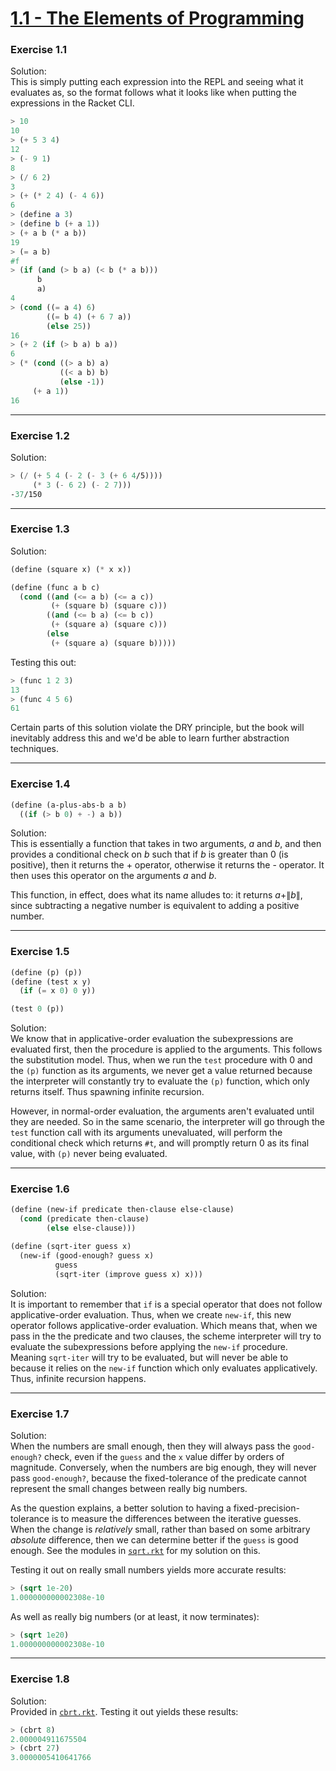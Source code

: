 # [1.1 - The Elements of Programming](https://sarabander.github.io/sicp/html/1_002e1.xhtml#g_t1_002e1)

### Exercise 1.1
Solution:\
This is simply putting each expression into the REPL and seeing what it evaluates as, so the format follows what it looks like when putting the expressions in the Racket CLI.

```scheme
> 10
10
> (+ 5 3 4)
12
> (- 9 1)
8
> (/ 6 2)
3
> (+ (* 2 4) (- 4 6))
6
> (define a 3)
> (define b (+ a 1))
> (+ a b (* a b))
19
> (= a b)
#f
> (if (and (> b a) (< b (* a b)))
      b
      a)
4
> (cond ((= a 4) 6)
        ((= b 4) (+ 6 7 a))
        (else 25))
16
> (+ 2 (if (> b a) b a))
6
> (* (cond ((> a b) a)
           ((< a b) b)
           (else -1))
     (+ a 1))
16
```

---
### Exercise 1.2
Solution:
```scheme
> (/ (+ 5 4 (- 2 (- 3 (+ 6 4/5))))
     (* 3 (- 6 2) (- 2 7)))
-37/150
```

---
### Exercise 1.3
Solution:
```scheme
(define (square x) (* x x))

(define (func a b c)
  (cond ((and (<= a b) (<= a c))
         (+ (square b) (square c)))
        ((and (<= b a) (<= b c))
         (+ (square a) (square c)))
        (else
         (+ (square a) (square b)))))
```

Testing this out:
```scheme
> (func 1 2 3)
13
> (func 4 5 6)
61
```

Certain parts of this solution violate the DRY principle, but the book will inevitably address this and we'd be able to learn further abstraction techniques.

---
### Exercise 1.4
```scheme
(define (a-plus-abs-b a b)
  ((if (> b 0) + -) a b))
```

Solution:\
This is essentially a function that takes in two arguments, _a_ and _b_, and then provides a conditional check on _b_ such that if _b_ is greater than 0 (is positive), then it returns the + operator, otherwise it returns the - operator. It then uses this operator on the arguments _a_ and _b_.

This function, in effect, does what its name alludes to: it returns $a + \|b\|$, since subtracting a negative number is equivalent to adding a positive number.

---
### Exercise 1.5
```scheme
(define (p) (p))
(define (test x y)
  (if (= x 0) 0 y))

(test 0 (p))
```

Solution:\
We know that in applicative-order evaluation the subexpressions are evaluated first, then the procedure is applied to the arguments. This follows the substitution model. Thus, when we run the `test` procedure with 0 and the `(p)` function as its arguments, we never get a value returned because the interpreter will constantly try to evaluate the `(p)` function, which only returns itself. Thus spawning infinite recursion.

However, in normal-order evaluation, the arguments aren't evaluated until they are needed. So in the same scenario, the interpreter will go through the `test` function call with its arguments unevaluated, will perform the conditional check which returns `#t`, and will promptly return 0 as its final value, with `(p)` never being evaluated.

---
### Exercise 1.6
```scheme
(define (new-if predicate then-clause else-clause)
  (cond (predicate then-clause)
        (else else-clause)))

(define (sqrt-iter guess x)
  (new-if (good-enough? guess x)
          guess
          (sqrt-iter (improve guess x) x)))
```

Solution:\
It is important to remember that `if` is a special operator that does not follow applicative-order evaluation. Thus, when we create `new-if`, this new operator follows applicative-order evaluation. Which means that, when we pass in the the predicate and two clauses, the scheme interpreter will try to evaluate the subexpressions before applying the `new-if` procedure. Meaning `sqrt-iter` will try to be evaluated, but will never be able to because it relies on the `new-if` function which only evaluates applicatively. Thus, infinite recursion happens.

---
### Exercise 1.7

Solution:\
When the numbers are small enough, then they will always pass the `good-enough?` check, even if the `guess` and the `x` value differ by orders of magnitude. Conversely, when the numbers are big enough, they will never pass `good-enough?`, because the fixed-tolerance of the predicate cannot represent the small changes between really big numbers.

As the question explains, a better solution to having a fixed-precision-tolerance is to measure the differences between the iterative guesses. When the change is _relatively_ small, rather than based on some arbitrary _absolute_ difference, then we can determine better if the `guess` is good enough. See the modules in [`sqrt.rkt`](./sqrt.rkt) for my solution on this.

Testing it out on really small numbers yields more accurate results:
```scheme
> (sqrt 1e-20)
1.000000000002308e-10
```

As well as really big numbers (or at least, it now terminates):
```scheme
> (sqrt 1e20)
1.000000000002308e-10
```

---
### Exercise 1.8

Solution:\
Provided in [`cbrt.rkt`](./cbrt.rkt). Testing it out yields these results:

```scheme
> (cbrt 8)
2.000004911675504
> (cbrt 27)
3.0000005410641766
```
